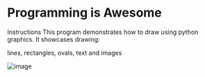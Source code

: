 # Programming is Awesome

Instructions
This program demonstrates how to draw using python graphics. It showcases drawing:

lines, rectangles, ovals, text and images

![image](https://github.com/Trilochna/Code-In-Place-By-Stanford-University/assets/97858274/4ab5b4d7-44e5-468f-8e05-fde1979b2881)
